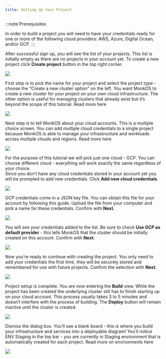 ```yaml
---
title: Setting Up Your Project
---
```


:::note Prerequisites

In order to build a project you will need to have your credentials ready for one or more of the following cloud providers:
AWS, Azure, Digital Ocean, and/or GCP. 
:::

After successful sign up, you will see the list of your projects. This list is initially empty as there are no projects in your account yet. To create a new project click **Create project** button in the top right corner.

![](/img/docs/gui/gui43.png)

First step is to pick the name for your project and select the project type - choose the “Create a new cluster option” on the left. You want MonkOS to create a new cluster for your project on your own cloud infrastructure. The other option is useful for managing clusters that already exist but it’s beyond the scope of this tutorial. Read more here

![](/img/docs/gui/gui52.png)

Next step is to tell MonkOS about your cloud accounts. This is a multiple choice screen. You can add multiple cloud credentials to a single project because MonkOS is able to manage your infrastructure and workloads across multiple clouds and regions. Read more here

![](/img/docs/gui/gui9.png)

For the purpose of this tutorial we will pick just one cloud - GCP. You can choose different cloud - everything will work exactly the same regardless of your choice.  
Since you don’t have any cloud credentials stored in your account yet you will be prompted to add new credentials. Click **Add new cloud credentials**.

![](/img/docs/gui/gui57.png)

GCP credentials come in a JSON key file. You can obtain this file for your account by following this guide. Upload the file from your computer and pick a name for these credentials. Confirm with **Next**.

![](/img/docs/gui/gui41.png)

You will see your credentials added to the list. Be sure to check **Use GCP as default provider** - this tells MonkOS that the cluster should be initially created on this account. Confirm with **Next**.

![](/img/docs/gui/gui15.png)

Now you’re ready to continue with creating the project. You only need to add your credentials the first time, they will be securely stored and remembered for use with future projects. Confirm the selection with **Next**.

![](/img/docs/gui/gui54.png)

Project setup is complete. You are now entering the **Build** view. While the project has been created the underlying cluster still has to finish starting up on your cloud account. This process usually takes 3 to 5 minutes and doesn’t interfere with the process of building. The **Deploy** button will remain inactive until the cluster is created.

![](/img/docs/gui/gui48.png)

Dismiss the dialog box. You’ll see a blank board - this is where you build your infrastructure and services into a deployable diagram! You’ll notice ENV Staging in the top bar - you are currently in Staging environment that is automatically created for each project. Read more on environments here

![](/img/docs/gui/gui22.png)